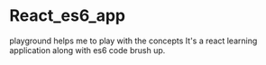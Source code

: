 # React_es6_app
playground helps me to play with the concepts
It's a react learning application along with es6 code brush up.

